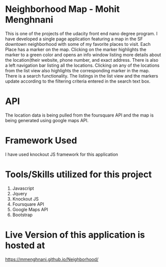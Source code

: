 
# Neighborhood Map - Mohit Menghnani

This is one of the projects of the udacity front end nano degree program. I have developed a single page application featuring a map in the SF downtown neighborhood with some of my favorite places to visit. Each Place has a marker on the map. Clicking on the marker highlights the marker to a green color and opens an info window listing more details about the location(their website, phone number, and exact address. There is also a left navigation bar listing all the locations. Clicking on any of the locations from the list view also highlights the corresponding marker in the map.
There is a search functionality. The listings in the list view and the markers update according to the filtering criteria entered in the search text box.

# API
The location data is being pulled from the foursquare API and the map is being generated using google maps API. 

# Framework Used
I have used knockout JS framework for this application

# Tools/Skills utilized for this project
1) Javascript
2) Jquery
3) Knockout JS
4) Foursquare API
5) Google Maps API
6) Bootstrap

# Live Version of this application is hosted at 
https://mmenghnani.github.io/Neighborhood/





